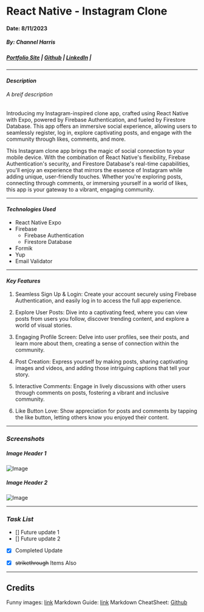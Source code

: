 # React Native - Instagram Clone
#### Date: 8/11/2023
##### By: Channel Harris 

##### [Portfolio Site](https://www.channelharris.com/) | [Github](https://github.com/NellyNel520) | [LinkedIn](https://www.linkedin.com/in/channelharris/) |

***

#### ***Description***
###### A breif description
Introducing my Instagram-inspired clone app, crafted using React Native with Expo, powered by Firebase Authentication, and fueled by Firestore Database. This app offers an immersive social experience, allowing users to seamlessly register, log in, explore captivating posts, and engage with the community through likes, comments, and more.

This Instagram clone app brings the magic of social connection to your mobile device. With the combination of React Native's flexibility, Firebase Authentication's security, and Firestore Database's real-time capabilities, you'll enjoy an experience that mirrors the essence of Instagram while adding unique, user-friendly touches. Whether you're exploring posts, connecting through comments, or immersing yourself in a world of likes, this app is your gateway to a vibrant, engaging community.
***

#### ***Technologies Used*** 
* React Native Expo
* Firebase
    * Firebase Authentication 
    * Firestore Database
* Formik
* Yup
* Email Validator

***

#### ***Key Features***
1. Seamless Sign Up & Login: Create your account securely using Firebase Authentication, and easily log in to access the full app experience.

2. Explore User Posts: Dive into a captivating feed, where you can view posts from users you follow, discover trending content, and explore a world of visual stories.

3. Engaging Profile Screen: Delve into user profiles, see their posts, and learn more about them, creating a sense of connection within the community.

4. Post Creation: Express yourself by making posts, sharing captivating images and videos, and adding those intriguing captions that tell your story.

5. Interactive Comments: Engage in lively discussions with other users through comments on posts, fostering a vibrant and inclusive community.

6. Like Button Love: Show appreciation for posts and comments by tapping the like button, letting others know you enjoyed their content.
***
### ***Screenshots***
##### Image Header 1
![Image](https://i.postimg.cc/bNFWxKV5/memoji-laptop.png)

##### Image Header 2
![Image](https://i.postimg.cc/4dLQCTck/memoji2.png)

*** 
### ***Task List***
- [] Future update 1
- [] Future update 2
- [x] Completed Update
- [x] ~~strikethrough~~ Items Also


***
## Credits
Funny images: [link]()
Markdown Guide: [link]()
Markdown CheatSheet: [Github]()